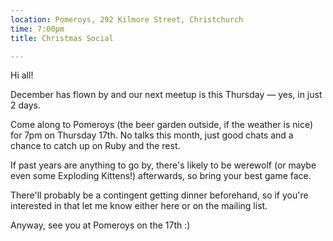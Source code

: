 ```yaml
---
location: Pomeroys, 292 Kilmore Street, Christchurch
time: 7:00pm
title: Christmas Social

---
```


Hi all!

December has flown by and our next meetup is this Thursday — yes, in just 2 days.

Come along to Pomeroys (the beer garden outside, if the weather is nice) for 7pm on Thursday 17th. No talks this month, just good chats and a chance to catch up on Ruby and the rest.

If past years are anything to go by, there's likely to be werewolf (or maybe even some Exploding Kittens!) afterwards, so bring your best game face.

There'll probably be a contingent getting dinner beforehand, so if you're interested in that let me know either here or on the mailing list.

Anyway, see you at Pomeroys on the 17th :)
